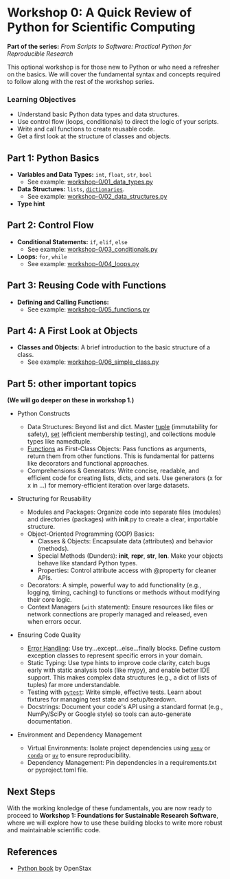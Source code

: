 
# Workshop 0: A Quick Review of Python for Scientific Computing

**Part of the series:** *From Scripts to Software: Practical Python for Reproducible Research*

This optional workshop is for those new to Python or who need a refresher on the basics. We will cover the fundamental syntax and concepts required to follow along with the rest of the workshop series.

### Learning Objectives

*   Understand basic Python data types and data structures.
*   Use control flow (loops, conditionals) to direct the logic of your scripts.
*   Write and call functions to create reusable code.
*   Get a first look at the structure of classes and objects.

## Part 1: Python Basics

*   **Variables and Data Types:** `int`, `float`, `str`, `bool`
    *   See example: [workshop-0/01_data_types.py](workshop-0/01_data_types.py)
*   **Data Structures:** `lists`, [`dictionaries`](workshop-0/dict.md).
    *   See example: [workshop-0/02_data_structures.py](workshop-0/02_data_structures.py)
*   **Type hint**

## Part 2: Control Flow

*   **Conditional Statements:** `if`, `elif`, `else`
    *   See example: [workshop-0/03_conditionals.py](workshop-0/03_conditionals.py)
*   **Loops:** `for`, `while`
    *   See example: [workshop-0/04_loops.py](workshop-0/04_loops.py)

## Part 3: Reusing Code with Functions

*   **Defining and Calling Functions:**
    *   See example: [workshop-0/05_functions.py](workshop-0/05_functions.py)

## Part 4: A First Look at Objects

*   **Classes and Objects:** A brief introduction to the basic structure of a class.
    *   See example: [workshop-0/06_simple_class.py](workshop-0/06_simple_class.py)


## Part 5: other important topics

**(We will go deeper on these in workshop 1.)**

- Python Constructs
   * Data Structures: Beyond list and dict. Master [tuple](workshop-0/tuple.md) (immutability for safety), [set](workshop-0/set.md) (efficient membership testing), and collections module types like namedtuple.
   * [Functions](workshop-0/function.md) as First-Class Objects: Pass functions as arguments, return them from other functions. This is fundamental for patterns like decorators and functional approaches.
   * Comprehensions & Generators: Write concise, readable, and efficient code for creating lists, dicts, and sets. Use generators (x for x in ...) for memory-efficient iteration over large datasets.

- Structuring for Reusability
   * Modules and Packages: Organize code into separate files (modules) and directories (packages) with __init__.py to create a clear, importable structure.
   * Object-Oriented Programming (OOP) Basics:
       * Classes & Objects: Encapsulate data (attributes) and behavior (methods).
       * Special Methods (Dunders): __init__, __repr__, __str__, __len__. Make your objects behave like standard Python types.
       * Properties: Control attribute access with @property for cleaner APIs.
   * Decorators: A simple, powerful way to add functionality (e.g., logging, timing, caching) to functions or methods without modifying their core logic.
   * Context Managers (`with` statement): Ensure resources like files or network connections are properly managed and released, even when errors occur.

- Ensuring Code Quality
   * [Error Handling](workshop-0/exception.md): Use try...except...else...finally blocks. Define custom exception classes to represent specific errors in your domain.
   * Static Typing: Use type hints to improve code clarity, catch bugs early with static analysis tools (like mypy), and enable better IDE support. This makes complex data structures
     (e.g., a dict of lists of tuples) far more understandable.
   * Testing with [`pytest`](workshop-0/pytest.md): Write simple, effective tests. Learn about fixtures for managing test state and setup/teardown.
   * Docstrings: Document your code's API using a standard format (e.g., NumPy/SciPy or Google style) so tools can auto-generate documentation.

- Environment and Dependency Management
   * Virtual Environments: Isolate project dependencies using [`venv`](workshop-0/venv.md) or [`conda`](workshop-0/conda.md) or [`uv`](workshop-0/uv.md) to ensure reproducibility.
   * Dependency Management: Pin dependencies in a requirements.txt or pyproject.toml file.


## Next Steps

With the working knoledge of these fundamentals, you are now ready to proceed to **Workshop 1: Foundations for Sustainable Research Software**, where we will explore how to use these building blocks to write more robust and maintainable scientific code.

## References

- [Python book](https://assets.openstax.org/oscms-prodcms/media/documents/Introduction_to_Python_Programming_-_WEB.pdf) by OpenStax
